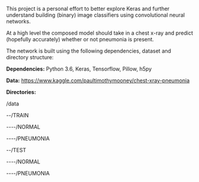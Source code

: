 This project is a personal effort to better explore Keras and further understand building (binary) image classifiers using convolutional neural networks.

At a high level the composed model should take in a chest x-ray and predict (hopefully accurately) whether or not pneumonia is present.

The network is built using the following dependencies, dataset and directory structure:

**Dependencies:**
Python 3.6, Keras, Tensorflow, Pillow, h5py

**Data:**
https://www.kaggle.com/paultimothymooney/chest-xray-pneumonia

**Directories:**

/data

--/TRAIN

​----/NORMAL

​----/PNEUMONIA

--/TEST

​----/NORMAL

​----/PNEUMONIA
